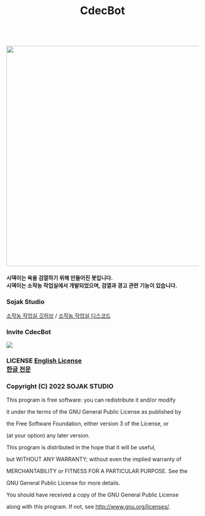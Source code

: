 <h1 align=center>
  CdecBot
  </h1>
  <br/>
  <h1 align=center>
  <img src='https://cdn.discordapp.com/attachments/938745566647705690/966469502692900874/ab9ac7ad6be1ac73.jpeg' style="width: 60vw; min-width: 500px;" />
</h1>

<h4>
시덱이는 욕을 검열하기 위해 만들어진 봇입니다.
<br/>
시덱이는 소작농 작업실에서 개발되었으며, 검열과 경고 관련 기능이 있습니다.<h4>

<h3>Sojak Studio</h3>

[소작농 작업실 깃허브](https://github.com/sojakstudio) / [소작농 작업실 디스코드](https://discord.gg/jzRzdrT9PM)

<h3>Invite CdecBot</h3>

<a href="https://discord.com/api/oauth2/authorize?client_id=964153010735435796&permissions=8&scope=bot%20applications.commands" target="_blank">
<img src="https://img.shields.io/badge/Cdec_Invite-4374D9?style=for-the-badge&logo=discord&logoColor=white"></a>

<h3> LICENSE 
<a href="https://github.com/sojakstudio/Kumyul2/LICENSE_EN.md">English License</a>
<br/>
<a href="https://github.com/sojakstudio/Kumyul2/LICENSE_KR.md">한글 전문</a> </h3>

<h3>Copyright (C) 2022 SOJAK STUDIO</h3>
This program is free software: you can redistribute it and/or modify

it under the terms of the GNU General Public License as published by

the Free Software Foundation, either version 3 of the License, or

(at your option) any later version.

This program is distributed in the hope that it will be useful,

but WITHOUT ANY WARRANTY; without even the implied warranty of

MERCHANTABILITY or FITNESS FOR A PARTICULAR PURPOSE. See the

GNU General Public License for more details.

You should have received a copy of the GNU General Public License

along with this program. If not, see <http://www.gnu.org/licenses/>.

